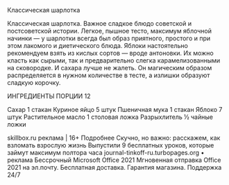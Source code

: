 Классическая шарлотка

Классическая шарлотка. Важное сладкое блюдо советской и постсоветской истории. Легкое, пышное тесто, максимум яблочной начинки — у шарлотки всегда был образ приятного, простого и при этом лакомого и диетического блюда. Яблоки настоятельно рекомендуем взять из кислых сортов — вроде антоновки. Их можно класть как сырыми, так и предварительно слегка карамелизованными на сковородке. И сахара лучше не жалеть. Он магическим образом распределяется в нужном количестве в тесте, а излишки образуют сладкую корочку.

ИНГРЕДИЕНТЫ
ПОРЦИИ  12

Сахар
1 стакан
Куриное яйцо
5 штук
Пшеничная мука
1 стакан
Яблоко
7 штук
Растительное масло
1 столовая ложка
Разрыхлитель
½ чайные ложки

skillbox.ru
реклама
|
16+
Подробнее
Скучно, но важно: расскажем, как взломать взрослую жизнь
Выпустили 9 бесплатных уроков, которые займут максимум полтора часа
journal-tinkoff-ru.turbopages.org
•
реклама
Бессрочный Microsoft Office 2021
Мгновенная отправка Office 2021 на эл.почту. Бесплатная доставка. Гарантия магазина.
Поддержка 24/7
